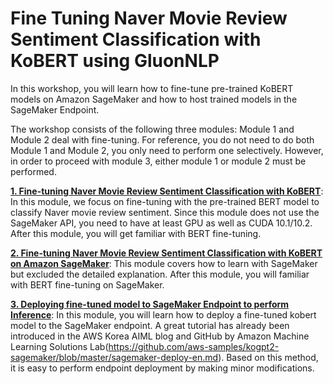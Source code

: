 # Fine Tuning Naver Movie Review Sentiment Classification with KoBERT using GluonNLP

In this workshop, you will learn how to fine-tune pre-trained KoBERT models on Amazon SageMaker and how to host trained models in the SageMaker Endpoint.

The workshop consists of the following three modules: Module 1 and Module 2 deal with fine-tuning. For reference, you do not need to do both Module 1 and Module 2, you only need to perform one selectively. However, in order to proceed with module 3, either module 1 or module 2 must be performed.


**[1. Fine-tuning Naver Movie Review Sentiment Classification with KoBERT](module1_kobert_nsmc_finetuning.ipynb)**: In this module, we focus on fine-tuning with the pre-trained BERT model to classify Naver movie review sentiment. Since this module does not use the SageMaker API, you need to have at least GPU as well as CUDA 10.1/10.2. After this module, you will get familiar with BERT fine-tuning.

**[2. Fine-tuning Naver Movie Review Sentiment Classification with KoBERT on Amazon SageMaker](module2_kobert_nsmc_finetuning_sagemaker.ipynb)**: This module covers how to learn with SageMaker but excluded the detailed explanation. After this module, you will familiar with BERT fine-tuning on SageMaker.

**[3. Deploying fine-tuned model to SageMaker Endpoint to perform Inference](module3_kobert_nsmc_deployment.ipynb)**: In this module, you will learn how to deploy a fine-tuned kobert model to the SageMaker endpoint. A great tutorial has already been introduced in the AWS Korea AIML blog and GitHub by Amazon Machine Learning Solutions Lab(https://github.com/aws-samples/kogpt2-sagemaker/blob/master/sagemaker-deploy-en.md). Based on this method, it is easy to perform endpoint deployment by making minor modifications.

